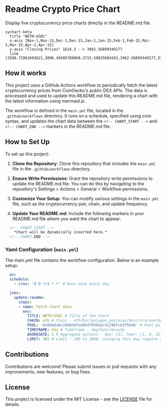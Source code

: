 # Readme Crypto Price Chart

Display live cryptocurrency price charts directly in the README.md file. 

<!-- CHART_START -->
```mermaid
xychart-beta
  title "WETH-USDC"
  x-axis [Nov-1,Nov-15,Dec-1,Dec-15,Jan-1,Jan-15,Feb-1,Feb-15,Mar-1,Mar-15,Apr-1,Apr-15]
  y-axis "Closing Prices" 1624.3 --> 3962.56899349177
  line [2508.72962693621,3096.49585789669,3715.59825684283,3962.56899349177,3362.281527969,3442.60666821535,3122.15,2693.01,2215.45,1939.29,1905.62,1624.3]
```
<!-- CHART_END -->

## How it works

This project uses a GitHub Actions workflow to periodically fetch the latest cryptocurrency prices from CoinGecko's public DEX APIs. The data is processed and used to update this README.md file, rendering a chart with the latest information using mermaid.js.

The workflow is defined in the `main.yml` file, located in the `.github/workflows` directory. It runs on a schedule, specified using cron syntax, and updates the chart data between the `<!-- CHART_START -->` and `<!-- CHART_END -->` markers in the README.md file.

## How to Set Up

To set up this project:

1. **Clone the Repository**: Clone this repository that includes the `main.yml` file in the `.github/workflows` directory.

2. **Ensure Write Permissions**: Grant the repository write permissions to update the README.md file. You can do this by navigating to the repository's Settings > Actions > General > Workflow permissions.

3. **Customize Your Setup**: You can modify various settings in the `main.yml` file, such as the cryptocurrency pair, chain, and update frequency.

4. **Update Your README.md**: Include the following markers in your README.md file where you want the chart to appear:

```markdown
  <!-- CHART_START -->
    *Chart will be dynamically inserted here.*
  <!-- CHART_END -->
```

### Yaml Configuration (`main.yml`)

The main.yml file contains the workflow configuration. Below is an example setup:

```yaml
  on:
  schedule:
    - cron: '0 0 */1 * *' # Runs once every day

  jobs:
    update-readme:
      steps:
      - name: Fetch Chart data
        env: 
          TITLE: WETH/USDC # Title of the chart
          CHAIN: eth # Chain - eth/bsc/polygon_pos/avax/movr/cro/one/boba/ftm/bch, check entire list: https://api.geckoterminal.com/api/v2/networks
          POOL: '0x88e6a0c2ddd26feeb64f039a2c41296fcb3f5640' # Pool pair address
          TIMEFRAME: day # Timeframe - day/hour/minute
          AGGREGATE: 1 # Aggregate options - day: [1], hour: [1, 4, 12] minute: [1, 5, 15]
          LIMIT: 365 # Limit - 100 to 1000, changing this may require modification to code below to fit the data
```

## Contributions

Contributions are welcome! Please submit issues or pull requests with any improvements, new features, or bug fixes.

## License

This project is licensed under the MIT License - see the [LICENSE](LICENSE) file for details.
